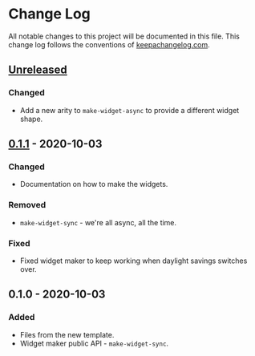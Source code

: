 # Change Log
All notable changes to this project will be documented in this file. This change log follows the conventions of [keepachangelog.com](http://keepachangelog.com/).

## [Unreleased]
### Changed
- Add a new arity to `make-widget-async` to provide a different widget shape.

## [0.1.1] - 2020-10-03
### Changed
- Documentation on how to make the widgets.

### Removed
- `make-widget-sync` - we're all async, all the time.

### Fixed
- Fixed widget maker to keep working when daylight savings switches over.

## 0.1.0 - 2020-10-03
### Added
- Files from the new template.
- Widget maker public API - `make-widget-sync`.

[Unreleased]: https://github.com/your-name/kakuro/compare/0.1.1...HEAD
[0.1.1]: https://github.com/your-name/kakuro/compare/0.1.0...0.1.1
